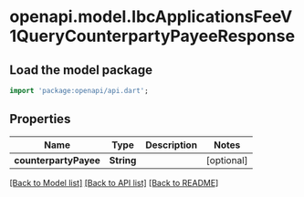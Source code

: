 # openapi.model.IbcApplicationsFeeV1QueryCounterpartyPayeeResponse

## Load the model package
```dart
import 'package:openapi/api.dart';
```

## Properties
Name | Type | Description | Notes
------------ | ------------- | ------------- | -------------
**counterpartyPayee** | **String** |  | [optional] 

[[Back to Model list]](../README.md#documentation-for-models) [[Back to API list]](../README.md#documentation-for-api-endpoints) [[Back to README]](../README.md)


